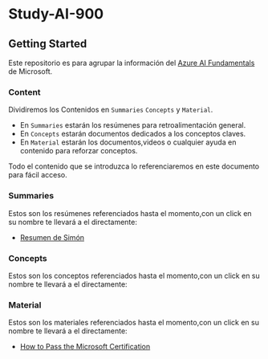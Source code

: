 # Study-AI-900

## Getting Started

Este repositorio es para agrupar la información del [Azure AI Fundamentals](https://learn.microsoft.com/en-us/credentials/certifications/azure-ai-fundamentals/) de Microsoft.

### Content

Dividiremos los Contenidos en `Summaries` `Concepts` y `Material`.

* En `Summaries` estarán los resúmenes para retroalimentación general.
* En `Concepts` estarán documentos dedicados a los conceptos claves.
* En `Material` estarán los documentos,videos o cualquier ayuda en contenido para reforzar conceptos.

Todo el contenido que se introduzca lo referenciaremos en este documento para fácil acceso.

### Summaries

Estos son los resúmenes referenciados hasta el momento,con un click en su nombre te llevará a el directamente:

* [Resumen de Simón](./Content/Summaries/Simon.md)

### Concepts

Estos son los conceptos referenciados hasta el momento,con un click en su nombre te llevará a el directamente:


### Material

Estos son los materiales referenciados hasta el momento,con un click en su nombre te llevará a el directamente:

* [How to Pass the Microsoft Certification](./Content/Material/HowtoPassTheMicrosoftCertification.pdf)


